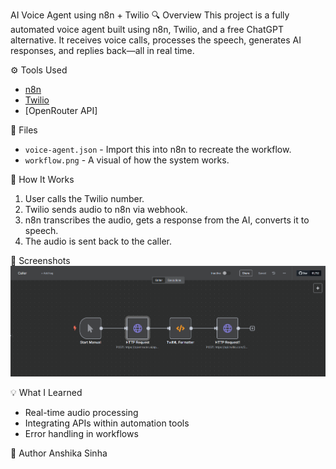AI Voice Agent using n8n + Twilio
🔍 Overview
This project is a fully automated voice agent built using n8n, Twilio, and a free ChatGPT alternative. It receives voice calls, processes the speech, generates AI responses, and replies back—all in real time.

⚙️ Tools Used
- [n8n](https://n8n.io/)
- [Twilio](https://www.twilio.com/)
- [OpenRouter API] 

📁 Files
- `voice-agent.json` - Import this into n8n to recreate the workflow.
- `workflow.png` - A visual of how the system works.

🧠 How It Works
1. User calls the Twilio number.
2. Twilio sends audio to n8n via webhook.
3. n8n transcribes the audio, gets a response from the AI, converts it to speech.
4. The audio is sent back to the caller.

📸 Screenshots
![Workflow Screenshot](workflow.png)

💡 What I Learned
- Real-time audio processing
- Integrating APIs within automation tools
- Error handling in workflows

👤 Author
Anshika Sinha

